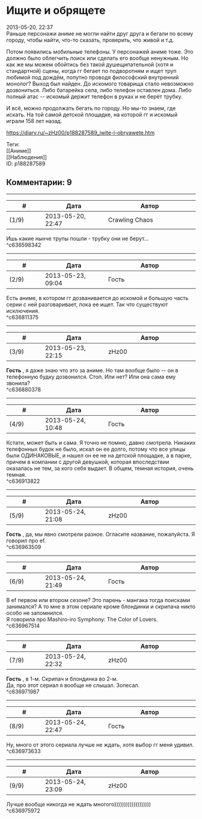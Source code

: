 Ищите и обрящете
================

  
2013-05-20, 22:37  
 Раньше персонажи аниме не могли найти друг друга и бегали по всему городу, чтобы найти, что-то сказать, проверить, что живой и т.д.   
   
 Потом появились мобильные телефоны. У персонажей аниме тоже. Это должно было облегчить поиск или сделать его вообще ненужным. Но как же мы можем обойтись без такой душещипательной (хотя и стандартной) сцены, когда гг бегает по подворотням и ищет труп любимой под дождём, попутно проводя философский внутренний монолог? Выход был найден. До искомого товарища стало невозможно дозвониться. Либо батарейка села, либо телефон оставлен дома. Либо полный атас -- искомый держит телефон в руках и не берёт трубку.   
   
 И всё, можно продолжать бегать по городу. Но мы-то знаем, где искать. На той самой детской площадке, на которой гг и искомый играли 158 лет назад.   
  
<https://diary.ru/~zHz00/p188287589_iwite-i-obryawete.htm>  
  
Теги:  
[[Аниме]]  
[[Наблюдения]]  
ID: p188287589  


Комментарии: 9
--------------

  


---



|         #         |              Дата              |                     Автор                     |           ID           |
| --- | --- | --- | --- |
| (1/9) | 2013-05-20, 22:47 | Crawling Chaos | c636598342 |

  
 Ишь какие нынче трупы пошли - трубку они не берут...   
 ^c636598342

---



|         #         |              Дата              |                     Автор                     |           ID           |
| --- | --- | --- | --- |
| (2/9) | 2013-05-23, 09:04 | Гость | c636811375 |

  
 Есть аниме, в котором гг дозванивается до искомой и большую часть серии с ней разговаривает, пока ее ищет. Так что существуют исключения.   
 ^c636811375

---



|         #         |              Дата              |                     Автор                     |           ID           |
| --- | --- | --- | --- |
| (3/9) | 2013-05-23, 22:15 | zHz00 | c636880378 |

  
  **Гость**  , я даже знаю что это за аниме. Но там вообще было -- он в телефонную будку дозвонился. Стоп. Или нет? Или она сама ему звонила?   
 ^c636880378

---



|         #         |              Дата              |                     Автор                     |           ID           |
| --- | --- | --- | --- |
| (4/9) | 2013-05-24, 10:48 | Гость | c636913822 |

  
 Кстати, может быть и сама. Я точно не помню, давно смотрела. Никаких телефонных будок не было, искал он ее долго, потому что все улицы были ОДИНАКОВЫЕ, и нашел он ее не на детской площадке, а в парке, причем в компании с другой девушкой, которая впоследствии оказалась не тем, за кого себя выдает. В общем, темная история, очень темная.   
 ^c636913822

---



|         #         |              Дата              |                     Автор                     |           ID           |
| --- | --- | --- | --- |
| (5/9) | 2013-05-24, 21:08 | zHz00 | c636963509 |

  
  **Гость**  , да, мы явно смотрели разное. Огласите название, пожалуйста. Я говорил про ef.   
 ^c636963509

---



|         #         |              Дата              |                     Автор                     |           ID           |
| --- | --- | --- | --- |
| (6/9) | 2013-05-24, 21:49 | Гость | c636967514 |

  
 В ef первом или втором сезоне? Это парень - мангака тогда поисками занимался? А то мне в этом сериале кроме блондинки и скрипача никто особо не запомнился.   
 Я говорила про Mashiro-iro Symphony: The Color of Lovers.   
 ^c636967514

---



|         #         |              Дата              |                     Автор                     |           ID           |
| --- | --- | --- | --- |
| (7/9) | 2013-05-24, 22:32 | zHz00 | c636971987 |

  
  **Гость**  , в 1-м. Скрипач и блондинка во 2-м.   
 Да, про этот сериал я вообще не слышал. Зопесал.   
 ^c636971987

---



|         #         |              Дата              |                     Автор                     |           ID           |
| --- | --- | --- | --- |
| (8/9) | 2013-05-24, 22:47 | Гость | c636973633 |

  
 Ну, много от этого сериала лучше не ждать, хотя выбор гг меня удивил.   
 ^c636973633

---



|         #         |              Дата              |                     Автор                     |           ID           |
| --- | --- | --- | --- |
| (9/9) | 2013-05-24, 23:09 | zHz00 | c636975972 |

  
 Лучше вообще никогда не ждать многого)))))))))))))))))))   
 ^c636975972